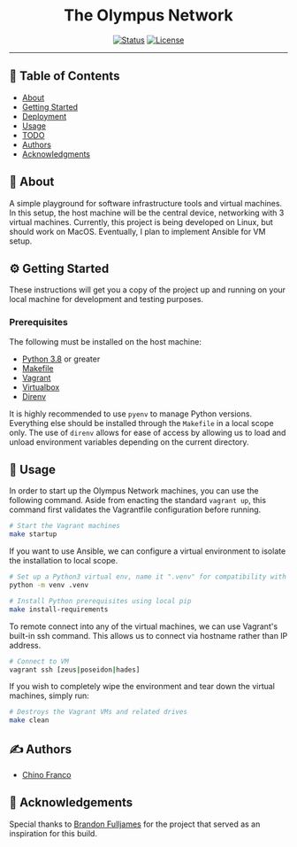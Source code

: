 <h1 align="center">The Olympus Network</h1>

<div align="center">

[![Status](https://img.shields.io/badge/status-active-success.svg)]()
[![License](https://img.shields.io/badge/license-MIT-blue.svg)](./LICENSE.md)

</div>

---

## 📝 Table of Contents

- [About](#about)
- [Getting Started](#getting_started)
- [Deployment](#deployment)
- [Usage](#usage)
- [TODO](./TODO.md)
- [Authors](#authors)
- [Acknowledgments](#acknowledgements)

## 🔎 About <a name = "about"></a>

A simple playground for software infrastructure tools and virtual machines. In this setup, the host machine will be the central device, networking with 3 virtual machines. Currently, this project is being developed on Linux, but should work on MacOS. Eventually, I plan to implement Ansible for VM setup.

## ⚙️ Getting Started <a name = "getting_started"></a>

These instructions will get you a copy of the project up and running on your local machine for development and testing purposes.

### Prerequisites

The following must be installed on the host machine:

- [Python 3.8](https://github.com/pyenv/pyenv) or greater
- [Makefile](https://www.gnu.org/software/make/manual/make.html)
- [Vagrant](https://www.vagrantup.com/downloads)
- [Virtualbox](https://www.virtualbox.org/wiki/Downloads)
- [Direnv](https://github.com/direnv/direnv)

It is highly recommended to use `pyenv` to manage Python versions. Everything else should be installed through the `Makefile` in a local scope only. The use of `direnv` allows for ease of access by allowing us to load and unload environment variables depending on the current directory.

## 🚀 Usage <a name="usage"></a>

In order to start up the Olympus Network machines, you can use the following command. Aside from enacting the standard `vagrant up`, this command first validates the Vagrantfile configuration before running.

```bash
# Start the Vagrant machines
make startup
```

If you want to use Ansible, we can configure a virtual environment to isolate the installation to local scope.

```bash
# Set up a Python3 virtual env, name it ".venv" for compatibility with the Makefile
python -m venv .venv

# Install Python prerequisites using local pip
make install-requirements
```

To remote connect into any of the virtual machines, we can use Vagrant's built-in ssh command. This allows us to connect via hostname rather than IP address.

```bash
# Connect to VM
vagrant ssh [zeus|poseidon|hades]
```

If you wish to completely wipe the environment and tear down the virtual machines, simply run:

```bash
# Destroys the Vagrant VMs and related drives
make clean
```

## ✍️ Authors <a name = "authors"></a>

- [Chino Franco](https://github.com/jgfranco17)

## 🎉 Acknowledgements <a name = "acknowledgements"></a>

Special thanks to [Brandon Fulljames](https://github.com/Evertras) for the project that served as an inspiration for this build.
